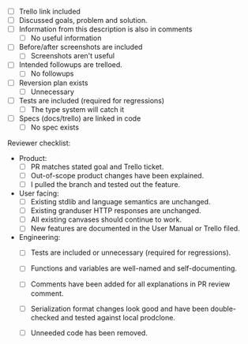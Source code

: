 - [ ] Trello link included
- [ ] Discussed goals, problem and solution.
- [ ] Information from this description is also in comments
  - [ ] No useful information
- [ ] Before/after screenshots are included
  - [ ] Screenshots aren't useful
- [ ] Intended followups are trelloed.
  - [ ] No followups
- [ ] Reversion plan exists
  - [ ] Unnecessary
- [ ] Tests are included (required for regressions)
  - [ ] The type system will catch it
- [ ] Specs (docs/trello) are linked in code 
  - [ ] No spec exists

Reviewer checklist:
- Product:
  - [ ] PR matches stated goal and Trello ticket.
  - [ ] Out-of-scope product changes have been explained.
  - [ ] I pulled the branch and tested out the feature.
- User facing:
  - [ ] Existing stdlib and language semantics are unchanged.
  - [ ] Existing granduser HTTP responses are unchanged.
  - [ ] All existing canvases should continue to work.
  - [ ] New features are documented in the User Manual or Trello filed.
- Engineering:
  - [ ] Tests are included or unnecessary (required for regressions).
  - [ ] Functions and variables are well-named and self-documenting.
  - [ ] Comments have been added for all explanations in PR review comment.
  - [ ] Serialization format changes look good and have been double-checked and tested against local prodclone.
  - [ ] Unneeded code has been removed.

